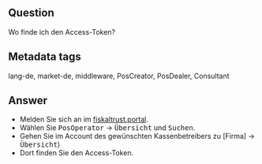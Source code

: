 ## Question


Wo finde ich den Access-Token?

## Metadata tags

lang-de, market-de, middleware, PosCreator, PosDealer, Consultant

## Answer

* Melden Sie sich an im [fiskaltrust.portal](https://portal.fiskaltrust.de/Account/Login?returnUrl=%2fHome%2fDashboard).
* Wählen Sie <kbd>PosOperator</kbd>  &rarr; <kbd>Übersicht</kbd> und <kbd>Suchen</kbd>.
* Gehen Sie im Account des gewünschten Kassenbetreibers zu
[Firma] &rarr; <kbd>Übersicht</kbd>)
* Dort finden Sie den Access-Token.

